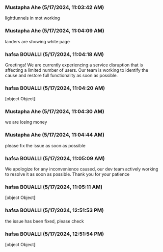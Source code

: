 ### Mustapha  Ahe (5/17/2024, 11:03:42 AM)

lightfunnels in mot working

### Mustapha  Ahe (5/17/2024, 11:04:09 AM)

landers are showing white page

### hafsa BOUALLI (5/17/2024, 11:04:18 AM)

Greetings!
We are currently experiencing a service disruption that is affecting a limited number of users. Our team is working to identify the cause and restore full functionality as soon as possible.

### hafsa BOUALLI (5/17/2024, 11:04:20 AM)

[object Object]

### Mustapha  Ahe (5/17/2024, 11:04:30 AM)

we are losing money

### Mustapha  Ahe (5/17/2024, 11:04:44 AM)

please fix the issue as soon as possible

### hafsa BOUALLI (5/17/2024, 11:05:09 AM)

We apologize for any inconvenience caused, our dev team actively working to resolve it as soon as possible. Thank you for your patience

### hafsa BOUALLI (5/17/2024, 11:05:11 AM)

[object Object]

### hafsa BOUALLI (5/17/2024, 12:51:53 PM)

the issue has been fixed, please check

### hafsa BOUALLI (5/17/2024, 12:51:54 PM)

[object Object]
